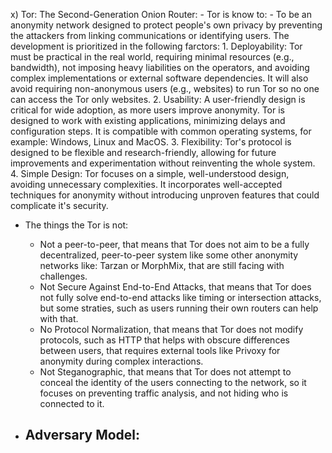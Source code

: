 x) Tor: The Second-Generation Onion Router:
    - Tor is know to:
      - To be an anonymity network designed to protect people's own privacy by preventing the attackers from linking communications or identifying users. The development is prioritized in the following farctors:
      1. Deployability: Tor must be practical in the real world, requiring minimal resources (e.g., bandwidth), not imposing heavy liabilities on the operators, and avoiding complex implementations or external software dependencies. It will also avoid requiring 
         non-anonymous users (e.g., websites) to run Tor so no one can access the Tor only websites.
      2. Usability: A user-friendly design is critical for wide adoption, as more users improve anonymity. Tor is designed to work with existing applications, minimizing delays and configuration steps. It is compatible with common
         operating systems, for example: Windows, Linux and MacOS.
      3. Flexibility: Tor's protocol is designed to be flexible and research-friendly, allowing for future improvements and experimentation without reinventing the whole system.
      4. Simple Design: Tor focuses on a simple, well-understood design, avoiding unnecessary complexities. It incorporates well-accepted techniques for anonymity without introducing unproven features that could complicate it's security.

   - The things the Tor is not:
      - Not a peer-to-peer, that means that Tor does not aim to be a fully decentralized, peer-to-peer system like some other anonymity networks like: Tarzan or MorphMix, that are still facing with challenges.
      - Not Secure Against End-to-End Attacks, that means that Tor does not fully solve end-to-end attacks like timing or intersection attacks, but some straties, such as users running their own routers can help with that.
      - No Protocol Normalization, that means that Tor does not modify protocols, such as HTTP that helps with obscure differences between users, that requires external tools like Privoxy for anonymity during complex interactions.
      - Not Steganographic, that means that Tor does not attempt to conceal the identity of the users connecting to the network, so it focuses on preventing traffic analysis, and not hiding who is connected to it.

  - Adversary Model:
     - 
